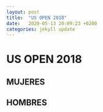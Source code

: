 ```yaml
---
layout: post
title:  "US OPEN 2018"
date:   2020-05-13 20:09:23 +0200
categories: jekyll update
---
```


# US OPEN 2018

## MUJERES

## HOMBRES
